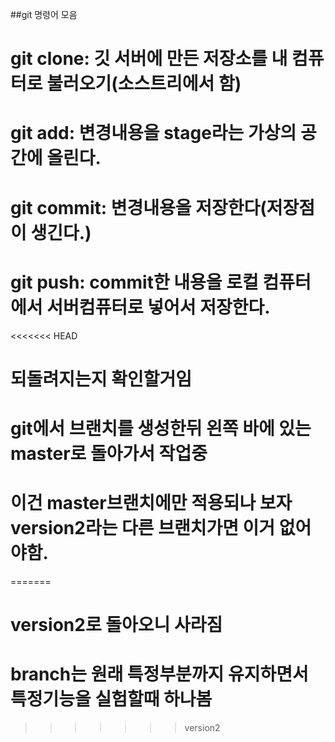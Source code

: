 ##git 명령어 모음
# git clone: 깃 서버에 만든 저장소를 내 컴퓨터로 불러오기(소스트리에서 함)
# git add: 변경내용을 stage라는 가상의 공간에 올린다.
# git commit: 변경내용을 저장한다(저장점이 생긴다.)
# git push: commit한 내용을 로컬 컴퓨터에서 서버컴퓨터로 넣어서 저장한다.

<<<<<<< HEAD
# 되돌려지는지 확인할거임
# git에서 브랜치를 생성한뒤 왼쪽 바에 있는 master로 돌아가서 작업중
# 이건 master브랜치에만 적용되나 보자 version2라는 다른 브랜치가면 이거 없어야함.
=======
# version2로 돌아오니 사라짐
# branch는 원래 특정부분까지 유지하면서 특정기능을 실험할때 하나봄
>>>>>>> version2
